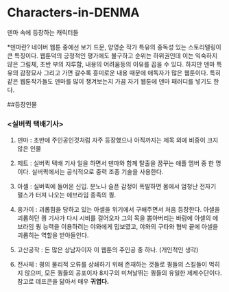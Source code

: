 # Characters-in-DENMA
덴마 속에 등장하는 캐릭터들


*덴마란?
네이버 웹툰 중에선 보기 드문, 양영순 작가 특유의 중독성 있는 스토리텔링이 큰 특징이다. 웹툰덕의 긍정적인 평가에도 불구하고 순위는 하위권인데 이는 익숙하지 않은 그림체, 초반 부의 지루함, 내용의 어려움등의 이유를 꼽을 수 있다.
하지만 덴마 특유의 감정묘사 그리고 가면 갈수록 흥미로운 내용 때문에 애독자가 많은 웹툰이다. 특히 같은 웹툰작가들도 덴마를 많이 챙겨보는지 가끔 자기 웹툰에 덴마 패러디를 넣기도 한다.

##등장인물

### <실버퀵 택배기사>

1. 덴마 : 초반에 주인공인것처럼 자주 등장했으나 아직까지는 제목 외에 비중이 크지 않은 인물

2. 제트 : 실버퀵 택배 기사 일을 하면서 덴마와 함께 탈출을 꿈꾸는 애플 멤버 중 한 명이다. 실버퀵에서는 공식적으로 중력 조종 기술을 사용한다.

3. 아셀 : 실버퀵에 들어온 신입. 분노나 슬픈 감정이 폭발하면 몸에서 엄청난 전자기 펄스가 터져 나오는 에브라임 종족의 퀑.

4. 웅가이 : 괴롭힘을 당하고 있는 아셀을 위기에서 구해주면서 처음 등장한다. 아셀을 괴롭히던 퀑 기사가 다시 시비를 걸어오자 그의 목을 뽑아버리는 바람에 아셀의 에브라임 퀑 능력을 이용하려는 야와에게 밉보였고, 야와의 구타와 협박 끝에 아셀을 괴롭히는 역할을 받아들인다.

5. 고산공작 : 돈 많은 상남자이자 이 웹툰의 주인공 중 하나. (개인적인 생각)

6. 전사체 : 퀑의 물리적 오류를 상쇄하기 위해 존재하는 것들로 퀑들의 스킬들이 먹히지 않으며, 모든 퀑들의 공포이자 
8지구의 미쳐날뛰는 퀑들의 유일한 제제수단이다. 참고로 데프콘을 닮아서 매우 __귀엽다.__ 
